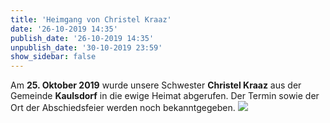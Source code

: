 ```yaml
---
title: 'Heimgang von Christel Kraaz'
date: '26-10-2019 14:35'
publish_date: '26-10-2019 14:35'
unpublish_date: '30-10-2019 23:59'
show_sidebar: false
---
```


Am **25. Oktober 2019** wurde unsere Schwester **Christel Kraaz** aus der Gemeinde **Kaulsdorf** in die ewige Heimat abgerufen. Der Termin sowie der Ort der Abschiedsfeier werden noch bekanntgegeben.
![](https://smh-gemeinden.de/user/pages/02.news/heimgang-wolfgang-andree/9c1596c6c077085fe7dfd68afed8ec2f1a5ceb27-friedhoffriedensstadtgrabsteine.jpeg)